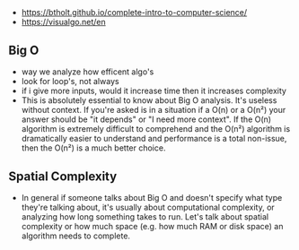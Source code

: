 ##

* https://btholt.github.io/complete-intro-to-computer-science/
* https://visualgo.net/en


## Big O

* way we analyze how efficent algo's
* look for loop's, not always
* if i give more inputs, would it increase time then it increases complexity
* This is absolutely essential to know about Big O analysis. It's useless without context. If you're asked is in a situation if a O(n) or a O(n²) your answer should be "it depends" or "I need more context". If the O(n) algorithm is extremely difficult to comprehend and the O(n²) algorithm is dramatically easier to understand and performance is a total non-issue, then the O(n²) is a much better choice.

## Spatial Complexity

* In general if someone talks about Big O and doesn't specify what type they're talking about, it's usually about computational complexity, or analyzing how long something takes to run. Let's talk about spatial complexity or how much space (e.g. how much RAM or disk space) an algorithm needs to complete.